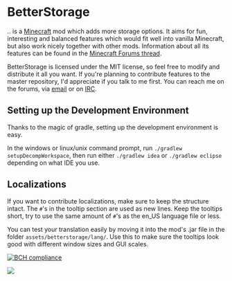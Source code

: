 BetterStorage
=============

.. is a [Minecraft](http://minecraft.net/) mod which adds more storage options. It aims
for fun, interesting and balanced features which would fit well into vanilla Minecraft,
but also work nicely together with other mods. Information about all its features can be
found in the [Minecraft Forums thread](http://www.minecraftforum.net/topic/1548203-/).

BetterStorage is licensed under the MIT license, so feel free to modify and distribute
it all you want. If you're planning to contribute features to the master repository,
I'd appreciate if you talk to me first. You can reach me on the forums, via
[email](mailto:halfnerd.copygirl@gmail.com) or on [IRC](irc://irc.esper.net/#obsidian).

Setting up the Development Environment
--------------------------------------
Thanks to the magic of gradle, setting up the development environment is easy.

In the windows or linux/unix command prompt, run ```./gradlew setupDecompWorkspace```,
then run either ```./gradlew idea``` or ```./gradlew eclipse``` depending on what IDE you use.

Localizations
-------------

If you want to contribute localizations, make sure to keep the structure intact. The
```#```'s in the tooltip section are used as new lines. Keep the tooltips short, try to
use the same amount of ```#```'s as the en_US language file or less.

You can test your translation easily by moving it into the mod's .jar file in the
folder ```assets/betterstorage/lang/```. Use this to make sure the tooltips look good
with different window sizes and GUI scales.

[![BCH compliance](https://bettercodehub.com/edge/badge/VascoUP/BetterStorage)](https://bettercodehub.com)

<img src='https://bettercodehub.com/edge/badge/VascoUP/BetterStorage'>
